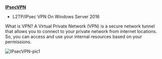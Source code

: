 **[IPsecVPN](https://ghost0000heavy.github.io/IPsecVPN)**

* L2TP/IPsec VPN On Windows Server 2016

What is VPN?
A Virtual Private Network (VPN) is a secure network tunnel that allows you to connect to your private network from internet locations. So, you can access and use your internal resources based on your permissions.


 ![IPsecVPN-pic1](xx.jpg)

